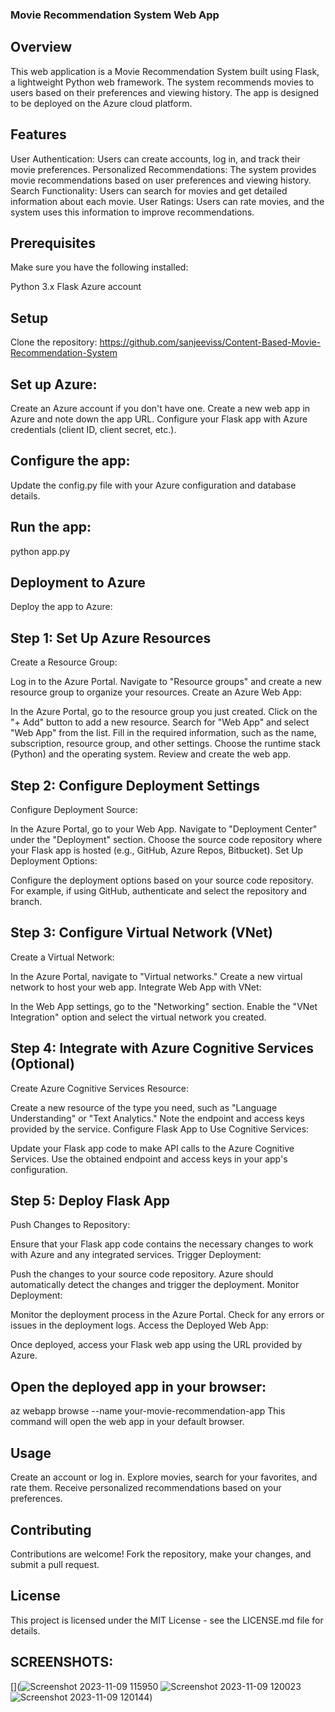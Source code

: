 ### Movie Recommendation System Web App

## Overview
This web application is a Movie Recommendation System built using Flask, a lightweight Python web framework. The system recommends movies to users based on their preferences and viewing history. The app is designed to be deployed on the Azure cloud platform.

## Features
User Authentication: Users can create accounts, log in, and track their movie preferences.
Personalized Recommendations: The system provides movie recommendations based on user preferences and viewing history.
Search Functionality: Users can search for movies and get detailed information about each movie.
User Ratings: Users can rate movies, and the system uses this information to improve recommendations.

## Prerequisites

Make sure you have the following installed:

Python 3.x
Flask
Azure account

## Setup
Clone the repository:
https://github.com/sanjeeviss/Content-Based-Movie-Recommendation-System

## Set up Azure:
Create an Azure account if you don't have one.
Create a new web app in Azure and note down the app URL.
Configure your Flask app with Azure credentials (client ID, client secret, etc.).

## Configure the app:
Update the config.py file with your Azure configuration and database details.

## Run the app:
python app.py

## Deployment to Azure
Deploy the app to Azure:

## Step 1: Set Up Azure Resources
Create a Resource Group:

Log in to the Azure Portal.
Navigate to "Resource groups" and create a new resource group to organize your resources.
Create an Azure Web App:

In the Azure Portal, go to the resource group you just created.
Click on the "+ Add" button to add a new resource.
Search for "Web App" and select "Web App" from the list.
Fill in the required information, such as the name, subscription, resource group, and other settings.
Choose the runtime stack (Python) and the operating system.
Review and create the web app.

## Step 2: Configure Deployment Settings
Configure Deployment Source:

In the Azure Portal, go to your Web App.
Navigate to "Deployment Center" under the "Deployment" section.
Choose the source code repository where your Flask app is hosted (e.g., GitHub, Azure Repos, Bitbucket).
Set Up Deployment Options:

Configure the deployment options based on your source code repository. For example, if using GitHub, authenticate and select the repository and branch.

## Step 3: Configure Virtual Network (VNet)
Create a Virtual Network:

In the Azure Portal, navigate to "Virtual networks."
Create a new virtual network to host your web app.
Integrate Web App with VNet:

In the Web App settings, go to the "Networking" section.
Enable the "VNet Integration" option and select the virtual network you created.

## Step 4: Integrate with Azure Cognitive Services (Optional)
Create Azure Cognitive Services Resource:

Create a new resource of the type you need, such as "Language Understanding" or "Text Analytics."
Note the endpoint and access keys provided by the service.
Configure Flask App to Use Cognitive Services:

Update your Flask app code to make API calls to the Azure Cognitive Services.
Use the obtained endpoint and access keys in your app's configuration.

## Step 5: Deploy Flask App
Push Changes to Repository:

Ensure that your Flask app code contains the necessary changes to work with Azure and any integrated services.
Trigger Deployment:

Push the changes to your source code repository.
Azure should automatically detect the changes and trigger the deployment.
Monitor Deployment:

Monitor the deployment process in the Azure Portal. Check for any errors or issues in the deployment logs.
Access the Deployed Web App:

Once deployed, access your Flask web app using the URL provided by Azure.

## Open the deployed app in your browser:
az webapp browse --name your-movie-recommendation-app
This command will open the web app in your default browser.

## Usage
Create an account or log in.
Explore movies, search for your favorites, and rate them.
Receive personalized recommendations based on your preferences.

## Contributing
Contributions are welcome! Fork the repository, make your changes, and submit a pull request.

## License
This project is licensed under the MIT License - see the LICENSE.md file for details.







## SCREENSHOTS:

[](![Screenshot 2023-11-09 115950](https://github.com/sanjeeviss/Content-Based-Movie-Recommendation-System/assets/113248194/066104f7-2b39-46fd-8a28-f4850f2b4b40)
![Screenshot 2023-11-09 120023](https://github.com/sanjeeviss/Content-Based-Movie-Recommendation-System/assets/113248194/117e0e7a-b589-4ea3-a7c6-17d1bc170930)
![Screenshot 2023-11-09 120144](https://github.com/sanjeeviss/Content-Based-Movie-Recommendation-System/assets/113248194/26d8d401-6eb6-42e3-a28b-e15538942952))


